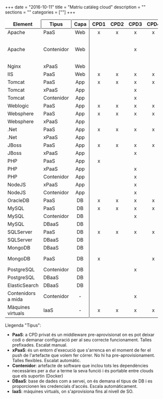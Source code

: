+++
date        = "2016-10-11"
title       = "Matriu catàleg cloud"
description = ""
sections    = ""
categories  = [""]
+++


Element            |Tipus       | Capa  |CPD1   |CPD2   |CPD3   |CPD4   |Bluemix |Azure  |Observacions
-------            |------      |:-----:|:-----:|:-----:|:-----:|:-----:|:------:|:-----:|-------------
Apache             | PaaS       |Web    |x      |x      |x      |x      |        |       |Inclou GICAR
Apache             | Contenidor |Web    |       |       |x      |       |x       |       |Amb o sense GICAR. Amb GICAR només a CPD Privat   
Nginx              | xPaaS      |Web    |       |       |       |       |x       |       |   
IIS                | PaaS       |Web    |x      |x      |x      |x      |        |       | 
Tomcat             | PaaS       |App    |x      |x      |x      |x      |        |       | 
Tomcat             | xPaaS      |App    |       |       |x      |       |x       |       | 
Tomcat             | Contenidor |App    |       |       |x      |       |x       |       | 
Weblogic           | PaaS       |App    |x      |x      |x      |x      |        |       | 
Websphere          | PaaS       |App    |x      |x      |x      |x      |        |       | 
Websphere          | xPaaS      |App    |       |       |       |       |x       |       | 
.Net               | PaaS       |App    |x      |x      |x      |x      |        |       | 
.Net               | xPaaS      |App    |       |       |       |       |x       |x      | 
JBoss              | PaaS       |App    |x      |x      |x      |x      |        |       | 
JBoss              | xPaaS      |App    |       |       |x      |       |        |       | 
PHP                | PaaS       |App    |x      |       |       |       |        |       |    
PHP                | xPaaS      |App    |       |       |x      |       |x       |       |    
PHP                | Contenidor |App    |       |       |x      |       |x       |       |    
NodeJS             | xPaaS      |App    |       |       |x      |       |x       |       | 
NodeJS             | Contenidor |App    |       |       |x      |       |x       |       | 
OracleDB           | PaaS       |DB     |x      |x      |x      |x      |        |       |    
MySQL              | PaaS       |DB     |x      |x      |x      |x      |        |       |    
MySQL              | Contenidor |DB     |       |       |x      |       |x       |       |    
MySQL              | DBaaS      |DB     |       |       |       |       |x       |       |Beta    
SQLServer          | PaaS       |DB     |x      |x      |x      |x      |        |       |    
SQLServer          | DBaaS      |DB     |       |       |       |       |        |x      | 
MongoDB            | DBaaS      |DB     |       |       |       |       |x       |       |    
MongoDB            | PaaS       |DB     |x      |       |       |x      |        |       |Adhoc. En definició
PostgreSQL         | Contenidor |DB     |       |       |x      |       |x       |       |    
PostgreSQL         | DBaaS      |DB     |       |       |       |       |x       |       |    
ElasticSearch      | DBaaS      |DB     |       |       |       |       |x       |       |    
Contenidors a mida | Contenidor |-      |       |       |x      |       |x       |       |
Màquines virtuals  | IaaS       |-      |x      |x      |x      |x      |        |x      |  


Llegenda "Tipus":

- **PaaS**: a CPD privat és un middleware pre-aprovisionat on es pot deixar codi o demanar configuració per al seu correcte funcionament. Talles prefixades. Escalat manual.
- **xPaaS**: és un entorn d'execució que s'arrenca en el moment de fer el push de l'artefacte que volem fer córrer. No hi ha pre-aprovisionament. Talles flexibles. Escalat automàtic.
- **Contenidor**: artefacte de software que inclou tots les dependències necessàries per a dur a terme la seva funció i és portable entre clouds que els suportin (Docker)  
- **DBaaS**: base de dades com a servei, on és demana el tipus de DB i es proporcionen les credencials d'accés. Escala automàticament.
- **IaaS**: màquines virtuals, on s'aprovisiona fins al nivell de SO.

<style>
	table tr:first-child th:first-child, table tr:first-child th:last-child{
		background-color:#fff;
	}
	table tr:first-child th:first-child{
		border-top: none!important;
		border-left:none!important;
	}
	table tr:first-child th:last-child{
		border-top: none!important;
		border-right:none!important;
	}

	table tr:nth-child(1) th:nth-child(1), 
	table tr:nth-child(1) th:nth-child(2), 
	table tr:nth-child(1) th:nth-child(3),
	table tr:nth-child(2) th:nth-child(3), 
	table tr:nth-child(2) th:nth-child(7), 
	table tr:nth-child(2) th:nth-child(9),
	table tr td:nth-child(3), 
	table tr td:nth-child(7), 
	table tr td:nth-child(9){
		border-right: 3px solid #aaa;
	}
</style>

<script src="https://cdn.datatables.net/1.10.12/js/jquery.dataTables.min.js"></script>
<script>
	$(document).ready(function() {
		//Data table plugin
    	$('table').DataTable( {
	        "paging": false,
	        "info" : false,
	        "ordering": false,
	        "language":{
	        	"search" : "<strong>Cerca:</strong> ",
		        "infoEmpty": "No hi ha registres",
	        	"zeroRecords": "No s'han trobat registres"
	        },
	        initComplete: function () {
	            this.api().columns().every( function () {
	                var column = this;
	                var select = $('<select><option value=""></option></select>')
	                    .appendTo( $(column.header()) )
	                    .on( 'change', function () {
	                        var val = $.fn.dataTable.util.escapeRegex(
	                            $(this).val()
	                        );
	 
	                        column
	                            .search( val ? '^'+val+'$' : '', true, false )
	                            .draw();
	                    } );
	 
	                column.data().unique().sort().each( function ( d, j ) {
	                    select.append( '<option value="'+d+'">'+d+'</option>' )
	                });
	            });

	            //adds header private/public
	            $("<tr><th colspan='3'></th><th colspan='4'>Privat</th><th colspan='2'>Públic</th><th colspan='1'></th></tr>").insertBefore($("table thead tr"));
	        }	        
    	});
	});
</script>